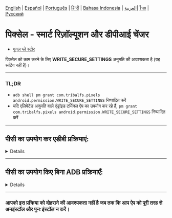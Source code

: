 [English](../../README.md) | [Español](../es/README.md) | [Português](../pt/README.md) | [हिन्दी](README.md)
| [Bahasa Indonesia](../in/README.md) | [العربية](../ar/README.md)| [ไทย](../th/README.md)
| [Русский](../ru/README.md)

# पिक्सेल - स्मार्ट रिज़ॉल्यूशन और डीपीआई चेंजर

* [गूगल प्ले स्टोर](https://play.google.com/store/apps/details?id=com.tribalfs.pixels)

पिक्सेल को काम करने के लिए **WRITE_SECURE_SETTINGS** अनुमति की आवश्यकता है (यह रूटिंग नहीं है)।

----------------------

### TL;DR

* `adb shell pm grant com.tribalfs.pixels android.permission.WRITE_SECURE_SETTINGS` निष्पादित करें
* यदि एलिवेटेड अनुमति वाले एंड्रॉइड टर्मिनल ऐप का उपयोग कर रहे हैं,
  `pm grant com.tribalfs.pixels android.permission.WRITE_SECURE_SETTINGS` निष्पादित करें

----------------------

पीसी का उपयोग कर एडीबी प्रक्रियाएं:
----------------------

<details>

### 1. फोन की सेटिंग्स में डेवलपर मोड सक्षम करें

<details>

* _सेटिंग्स_ > _फोन के बारे में_ > _सॉफ्टवेयर जानकारी_ पर जाएं और डेवलपर मोड सक्षम होने तक _बिल्ड
  नंबर_ पर कई बार टैप करें।
  <img src="res/about_phone.jpg" width=320 height=640 alt="फोन के बारे में">

</details>

### 2. यूएसबी डिबगिंग सक्षम करें

<details>

* _सेटिंग्स_ > _डेवलपर विकल्प_ पर जाएं (पुराने एंड्रॉइड संस्करणों पर _सेटिंग्स_ > _सिस्टम_ > _डेवलपर
  विकल्प_ हो सकता है
  ), नीचे स्क्रॉल करें और _यूएसबी डिबगिंग_ विकल्प खोजें।

  <img src="res/usb_debugging.jpg" width=320 height=640 alt="एडीबी">

#### MIUI जैसे कुछ उपकरणों के लिए नोट्स:

* यदि डेवलपर विकल्प में मौजूद हो तो _सुरक्षा सेटिंग्स के लिए यूएसबी डिबगिंग_ भी चालू करें।

* यदि डेवलपर विकल्पों में मौजूद हो तो _अनुमति निगरानी अक्षम करें_ विकल्प चालू करें। रिबूट आवश्यक है।

</details>

### 3. अपने कंप्यूटर पर एडीबी डाउनलोड करें

<details>

* अपने कंप्यूटर पर एडीबी (प्लेटफॉर्म-टूल्स) डाउनलोड करें:
  [विंडोज](https://dl.google.com/android/repository/platform-tools-latest-windows.zip) के लिए |
  [मैक](https://dl.google.com/android/repository/platform-tools-latest-darwin.zip) के लिए |
  [लिनक्स](https://dl.google.com/android/repository/platform-tools-latest-linux.zip) के लिए

* डाउनलोड की गई ज़िप फ़ाइल निकालें।

</details>

### 4. के अंदर नेविगेट करें

`platform-tools` फ़ोल्डर जिसे आपने विंडोज एक्सप्लोरर या फाइंडर (macOS) पर निकाला है

### 5. कमांड-लाइन इंटरफ़ेस खोलना

  <details>

#### विंडोज के लिए: सीएमडी खोलें

* एड्रेस बार में `cmd` टाइप करें और एंटर दबाएं। यह विंडोज कमांड प्रॉम्प्ट
  एप्लिकेशन खोलेगा।

![ओपनिंग_सीएमडी](res/opening_cmd.png)

#### MacOS के लिए: टर्मिनल खोलें

* लॉन्चपैड से `टर्मिनल` खोजें और इसे चलाएं।

* `sudo -s` चलाएं और अपना उपयोगकर्ता पासवर्ड टाइप करें। **टर्मिनल यह प्रदर्शित नहीं करेगा कि आप
  कितने वर्ण
  टाइप करते हैं, यह खाली रहेगा।**

* `export PATH=.:$PATH` चलाएं

**इसके बिना, आपको `adb: command not found` त्रुटियां मिलेंगी।**

</details>

### 6. अपने फोन को अपने कंप्यूटर से कनेक्ट करना

  <details>

* यदि आपका फोन पहली बार यूएसबी डिबगिंग मोड पर कनेक्ट हो रहा है तो _यूएसबी डिबगिंग की अनुमति दें_ का
  संकेत देगा
  । _अनुमति दें_ या _ठीक है_ पर टैप करें।
* आप _इस कंप्यूटर से हमेशा अनुमति दें_ को चेक कर सकते हैं (यूएसबी डिबगिंग को सक्षम रखने के बारे में
  इस ट्यूटोरियल के अंत में नोट देखें)।

  <img src="res/usb_debugging_prompt.jpg" width=320 height=640 alt="एडीबी प्रॉम्प्ट">

* निम्नलिखित कमांड दर्ज करके कनेक्शन की जांच करें और उसके बाद एंटर दबाएं। यदि सफलतापूर्वक कनेक्ट हो
  गया है तो इसे आपकी
  डिवाइस आईडी दिखानी चाहिए।

> ```adb devices```

![6](res/adb_devices.png)

#### macOS के लिए: ```./adb devices ```

* यदि आपका डिवाइस आपके कंप्यूटर से कनेक्ट होने में विफल रहता है, तो इसे किसी भिन्न यूएसबी पोर्ट से
  कनेक्ट करने का प्रयास करें और/या
  एक भिन्न यूएसबी डेटा केबल का उपयोग करें। यदि अभी भी कनेक्ट नहीं हो रहा है, तो संभवतः आपके कंप्यूटर
  में
  आपके फोन के लिए यूएसबी ड्राइवर नहीं है।
  [ओईएम यूएसबी ड्राइवर डाउनलोड करने के लिए यहां देखें](https://developer.android.com/studio/run/oem-usb#Drivers)।
  एक बार स्थापित हो जाने पर, अपने पीसी को रीबूट करें और चरण संख्या 6 को फिर से करें।

</details>

### 7. पिक्सेल को WRITE_SECURE_SETTINGS अनुमति का वास्तविक अनुदान

  <details>

* सफलतापूर्वक कनेक्ट होने पर, निम्न कमांड दर्ज करें और एंटर दबाएं। आप नीचे दिए गए कमांड को कॉपी कर
  सकते हैं
  । यदि कमांड ठीक से निष्पादित होता है, तो यह रिक्त वापस आ जाएगा।

> ```adb shell pm grant com.tribalfs.pixels android.permission.WRITE_SECURE_SETTINGS```

* यदि यह `adb.exe: more than one device/emulator...` संकेत देता है, तो इसके बजाय निम्नलिखित
  निष्पादित करें:

>
```adb -s [चरण 6 में दिखाई गई डिवाइस आईडी] shell pm grant com.tribalfs.pixels android.permission.WRITE_SECURE_SETTINGS```

![6](res/write_secure_settings.png)

#### macOS के लिए:

```./adb shell pm grant com.tribalfs.pixels android.permission.WRITE_SECURE_SETTINGS ```

#### MIUI, वनप्लस और कुछ अन्य उपकरणों के लिए नोट

यदि आपको `java.lang.SecurityException: grantRuntimePermission` त्रुटि मिलती है, तो इन चरणों का पालन
करें:

1. _सेटिंग्स_ > _डेवलपर विकल्प_ पर जाएं ( _सेटिंग्स_ > _सिस्टम_ > _डेवलपर विकल्प_ हो सकता है
2. नीचे स्क्रॉल करें और **यूएसबी डिबगिंग (सुरक्षा सेटिंग्स)** सक्षम करें
3. यदि कोई _सावधानी संवाद_ प्रकट होता है, तो आगे बढ़ने के लिए उसके चरणों का पालन करें।
4. अपने डिवाइस को रीबूट करें और फिर से अनुभाग 7 के चरणों का प्रयास करें।

**बस इतना ही!**
</details>

#### अब आप यूएसबी डिबगिंग सेटिंग्स को अक्षम कर सकते हैं

* **महत्वपूर्ण**: यदि आप अपने
  डिवाइस पर विदेशी स्क्रीन रिज़ॉल्यूशन (ओं) को आज़माना चाहते हैं जो संभावित रूप से सिस्टम को क्रैश
  कर सकता है तो यूएसबी डिबगिंग को सक्षम रखें। चरण 6 में _इस कंप्यूटर से हमेशा अनुमति दें_ को चेक
  किया जाना चाहिए
  । स्क्रीन रिज़ॉल्यूशन रीसेट करने के लिए एडीबी कमांड: `adb shell wm size reset`
  और `adb shell wm density reset`।

* यदि आपको यूएसबी डिबगिंग की आवश्यकता नहीं है, तो अब आप संभावित
  अवांछित पहुंच से बचने के लिए यूएसबी डिबगिंग सेटिंग्स को अक्षम कर सकते हैं।

* _सेटिंग्स_ > _डेवलपर विकल्प_ पर जाएं, एक पृष्ठ नीचे स्क्रॉल करें और _यूएसबी डिबगिंग_ विकल्प को *
  *अक्षम** करें
  ।

----------------------
[वीडियो गाइड](https://youtu.be/hKxc8wqanxA)

</details>

----------------------

पीसी का उपयोग किए बिना ADB प्रक्रियाएँ:
----------------------
<details>

### विकल्प 1: आप [Shizuku](https://play.google.com/store/apps/details?id=moe.shizuku.privileged.api) इंस्टॉल कर सकते हैं

और दिए गए निर्देशों का पालन करके इसे सक्रिय कर सकते हैं।  
इसके बाद, _Pixels_ ऐप पर वापस जाएँ और रेज़ोल्यूशन लागू करके इसे अनुमति दें।

### विकल्प 2: आप [LADB](https://github.com/tribalfs/LADB/releases) इंस्टॉल कर सकते हैं

इसकी सेटअप गाइड का पालन करें और निम्नलिखित कमांड चलाएँ:

`pm grant com.tribalfs.pixels android.permission.WRITE_SECURE_SETTINGS`

**नोट:** इसके लिए Wi-Fi नेटवर्क से कनेक्शन आवश्यक है।  
यदि `java.lang.SecurityException` त्रुटि आती है, तो ऊपर दिए गए **स्टेप 2** के नोट्स की जाँच करें।  
**महत्वपूर्ण:** कभी-कभी **LADB** को काम करने के लिए कई बार प्रयास करना पड़ता है, और यह सभी उपकरणों
पर काम नहीं कर सकता।
[वीडियो वॉकथ्रू](https://youtu.be/gdPHB9ru238)

</details>


----------------------

### आपको इस प्रक्रिया को दोहराने की आवश्यकता नहीं है जब तक कि आप ऐप को पूरी तरह से अनइंस्टॉल और पुनः इंस्टॉल न करें।


